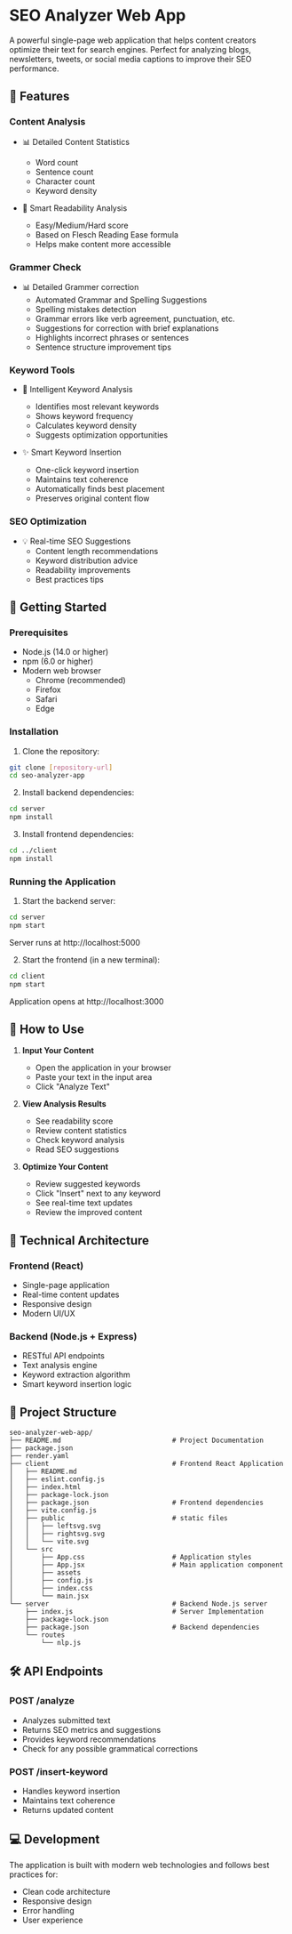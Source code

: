 # SEO Analyzer Web App

A powerful single-page web application that helps content creators optimize their text for search engines. Perfect for analyzing blogs, newsletters, tweets, or social media captions to improve their SEO performance.

## 🌟 Features

### Content Analysis
- 📊 Detailed Content Statistics
  - Word count
  - Sentence count
  - Character count
  - Keyword density

- 📖 Smart Readability Analysis
  - Easy/Medium/Hard score
  - Based on Flesch Reading Ease formula
  - Helps make content more accessible


### Grammer Check
- 📊 Detailed Grammer correction
  - Automated Grammar and Spelling Suggestions
  - Spelling mistakes detection
  - Grammar errors like verb agreement, punctuation, etc.
  - Suggestions for correction with brief explanations
  - Highlights incorrect phrases or sentences
  - Sentence structure improvement tips


### Keyword Tools
- 🔑 Intelligent Keyword Analysis
  - Identifies most relevant keywords
  - Shows keyword frequency
  - Calculates keyword density
  - Suggests optimization opportunities

- ✨ Smart Keyword Insertion
  - One-click keyword insertion
  - Maintains text coherence
  - Automatically finds best placement
  - Preserves original content flow

### SEO Optimization
- 💡 Real-time SEO Suggestions
  - Content length recommendations
  - Keyword distribution advice
  - Readability improvements
  - Best practices tips

## 🚀 Getting Started

### Prerequisites
- Node.js (14.0 or higher)
- npm (6.0 or higher)
- Modern web browser
  - Chrome (recommended)
  - Firefox
  - Safari
  - Edge

### Installation

1. Clone the repository:
```bash
git clone [repository-url]
cd seo-analyzer-app
```

2. Install backend dependencies:
```bash
cd server
npm install
```

3. Install frontend dependencies:
```bash
cd ../client
npm install
```

### Running the Application

1. Start the backend server:
```bash
cd server
npm start
```
Server runs at http://localhost:5000

2. Start the frontend (in a new terminal):
```bash
cd client
npm start
```
Application opens at http://localhost:3000

## 📝 How to Use

1. **Input Your Content**
   - Open the application in your browser
   - Paste your text in the input area
   - Click "Analyze Text"

2. **View Analysis Results**
   - See readability score
   - Review content statistics
   - Check keyword analysis
   - Read SEO suggestions

3. **Optimize Your Content**
   - Review suggested keywords
   - Click "Insert" next to any keyword
   - See real-time text updates
   - Review the improved content

## 🔧 Technical Architecture

### Frontend (React)
- Single-page application
- Real-time content updates
- Responsive design
- Modern UI/UX

### Backend (Node.js + Express)
- RESTful API endpoints
- Text analysis engine
- Keyword extraction algorithm
- Smart keyword insertion logic

## 📁 Project Structure

```
seo-analyzer-web-app/
├── README.md                            # Project Documentation
├── package.json
├── render.yaml
├── client                               # Frontend React Application
│   ├── README.md
│   ├── eslint.config.js
│   ├── index.html
│   ├── package-lock.json
│   ├── package.json                     # Frontend dependencies
│   ├── vite.config.js
│   ├── public                           # static files
│   │   ├── leftsvg.svg
│   │   ├── rightsvg.svg
│   │   └── vite.svg
│   └── src
│       ├── App.css                      # Application styles
│       ├── App.jsx                      # Main application component
│       ├── assets        
│       ├── config.js
│       ├── index.css                    
│       └── main.jsx
└── server                               # Backend Node.js server
    ├── index.js                         # Server Implementation
    ├── package-lock.json
    ├── package.json                     # Backend dependencies
    └── routes
        └── nlp.js
```

## 🛠️ API Endpoints

### POST /analyze
- Analyzes submitted text
- Returns SEO metrics and suggestions
- Provides keyword recommendations
- Check for any possible grammatical corrections

### POST /insert-keyword
- Handles keyword insertion
- Maintains text coherence
- Returns updated content

## 💻 Development

The application is built with modern web technologies and follows best practices for:
- Clean code architecture
- Responsive design
- Error handling
- User experience

